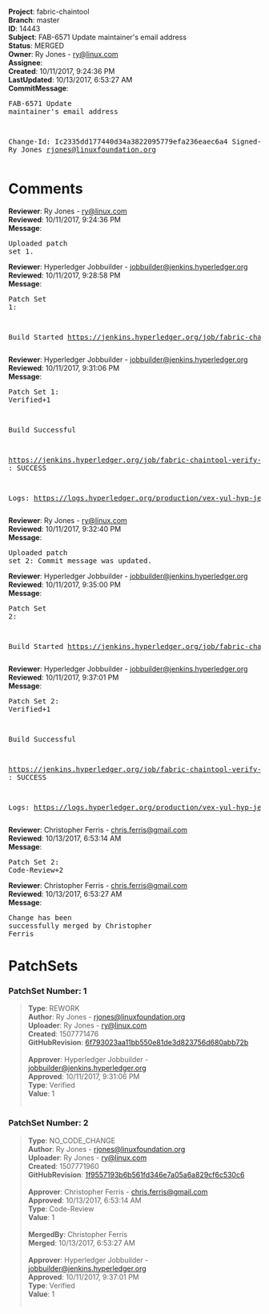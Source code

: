 <strong>Project</strong>: fabric-chaintool<br><strong>Branch</strong>: master<br><strong>ID</strong>: 14443<br><strong>Subject</strong>: FAB-6571 Update maintainer's email address<br><strong>Status</strong>: MERGED<br><strong>Owner</strong>: Ry Jones - ry@linux.com<br><strong>Assignee</strong>:<br><strong>Created</strong>: 10/11/2017, 9:24:36 PM<br><strong>LastUpdated</strong>: 10/13/2017, 6:53:27 AM<br><strong>CommitMessage</strong>:<br><pre>FAB-6571 Update maintainer's email address

Change-Id: Ic2335dd177440d34a3822095779efa236eaec6a4
Signed-off-by: Ry Jones <rjones@linuxfoundation.org>
</pre><h1>Comments</h1><strong>Reviewer</strong>: Ry Jones - ry@linux.com<br><strong>Reviewed</strong>: 10/11/2017, 9:24:36 PM<br><strong>Message</strong>: <pre>Uploaded patch set 1.</pre><strong>Reviewer</strong>: Hyperledger Jobbuilder - jobbuilder@jenkins.hyperledger.org<br><strong>Reviewed</strong>: 10/11/2017, 9:28:58 PM<br><strong>Message</strong>: <pre>Patch Set 1:

Build Started https://jenkins.hyperledger.org/job/fabric-chaintool-verify-x86_64/94/</pre><strong>Reviewer</strong>: Hyperledger Jobbuilder - jobbuilder@jenkins.hyperledger.org<br><strong>Reviewed</strong>: 10/11/2017, 9:31:06 PM<br><strong>Message</strong>: <pre>Patch Set 1: Verified+1

Build Successful 

https://jenkins.hyperledger.org/job/fabric-chaintool-verify-x86_64/94/ : SUCCESS

Logs: https://logs.hyperledger.org/production/vex-yul-hyp-jenkins-1/fabric-chaintool-verify-x86_64/94</pre><strong>Reviewer</strong>: Ry Jones - ry@linux.com<br><strong>Reviewed</strong>: 10/11/2017, 9:32:40 PM<br><strong>Message</strong>: <pre>Uploaded patch set 2: Commit message was updated.</pre><strong>Reviewer</strong>: Hyperledger Jobbuilder - jobbuilder@jenkins.hyperledger.org<br><strong>Reviewed</strong>: 10/11/2017, 9:35:00 PM<br><strong>Message</strong>: <pre>Patch Set 2:

Build Started https://jenkins.hyperledger.org/job/fabric-chaintool-verify-x86_64/95/</pre><strong>Reviewer</strong>: Hyperledger Jobbuilder - jobbuilder@jenkins.hyperledger.org<br><strong>Reviewed</strong>: 10/11/2017, 9:37:01 PM<br><strong>Message</strong>: <pre>Patch Set 2: Verified+1

Build Successful 

https://jenkins.hyperledger.org/job/fabric-chaintool-verify-x86_64/95/ : SUCCESS

Logs: https://logs.hyperledger.org/production/vex-yul-hyp-jenkins-1/fabric-chaintool-verify-x86_64/95</pre><strong>Reviewer</strong>: Christopher Ferris - chris.ferris@gmail.com<br><strong>Reviewed</strong>: 10/13/2017, 6:53:14 AM<br><strong>Message</strong>: <pre>Patch Set 2: Code-Review+2</pre><strong>Reviewer</strong>: Christopher Ferris - chris.ferris@gmail.com<br><strong>Reviewed</strong>: 10/13/2017, 6:53:27 AM<br><strong>Message</strong>: <pre>Change has been successfully merged by Christopher Ferris</pre><h1>PatchSets</h1><h3>PatchSet Number: 1</h3><blockquote><strong>Type</strong>: REWORK<br><strong>Author</strong>: Ry Jones - rjones@linuxfoundation.org<br><strong>Uploader</strong>: Ry Jones - ry@linux.com<br><strong>Created</strong>: 1507771476<br><strong>GitHubRevision</strong>: [6f793023aa11bb550e81de3d823756d680abb72b](https://github.com/hyperledger/fabric-chaintool/commit/6f793023aa11bb550e81de3d823756d680abb72b)<br><br><strong>Approver</strong>: Hyperledger Jobbuilder - jobbuilder@jenkins.hyperledger.org<br><strong>Approved</strong>: 10/11/2017, 9:31:06 PM<br><strong>Type</strong>: Verified<br><strong>Value</strong>: 1<br><br></blockquote><h3>PatchSet Number: 2</h3><blockquote><strong>Type</strong>: NO_CODE_CHANGE<br><strong>Author</strong>: Ry Jones - rjones@linuxfoundation.org<br><strong>Uploader</strong>: Ry Jones - ry@linux.com<br><strong>Created</strong>: 1507771960<br><strong>GitHubRevision</strong>: [1f9557193b6b561fd346e7a05a6a829cf6c530c6](https://github.com/hyperledger/fabric-chaintool/commit/1f9557193b6b561fd346e7a05a6a829cf6c530c6)<br><br><strong>Approver</strong>: Christopher Ferris - chris.ferris@gmail.com<br><strong>Approved</strong>: 10/13/2017, 6:53:14 AM<br><strong>Type</strong>: Code-Review<br><strong>Value</strong>: 1<br><br><strong>MergedBy</strong>: Christopher Ferris<br><strong>Merged</strong>: 10/13/2017, 6:53:27 AM<br><br><strong>Approver</strong>: Hyperledger Jobbuilder - jobbuilder@jenkins.hyperledger.org<br><strong>Approved</strong>: 10/11/2017, 9:37:01 PM<br><strong>Type</strong>: Verified<br><strong>Value</strong>: 1<br><br></blockquote>